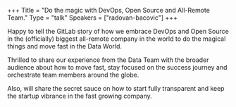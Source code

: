 +++
Title = "Do the magic with DevOps, Open Source and All-Remote Team."
Type = "talk"
Speakers = ["radovan-bacovic"]
+++

Happy to tell the GitLab story of how we embrace DevOps and Open Source in the (officially) biggest all-remote company in the world to do the magical things and move fast in the Data World.

Thrilled to share our experience from the Data Team with the broader audience about how to move fast, stay focused on the success journey and orchestrate team members around the globe.

Also, will share the secret sauce on how to start fully transparent and keep the startup vibrance in the fast growing company.
